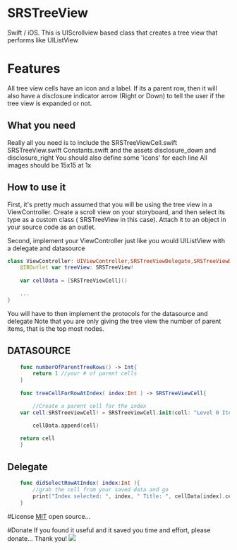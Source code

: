 SRSTreeView
========
Swift / iOS.  This is UIScrollview based class that creates a tree view that performs like UIListView

Features
========
All tree view cells have an icon and a label.  If its a parent row, then it will also have a disclosure indicator arrow (Right or Down) to tell the user if the tree view is expanded or not.

What you need
---
Really all you need is to include the 
SRSTreeViewCell.swift
SRSTreeView.swift
Constants.swift
and the assets disclosure_down and disclosure_right
You should also define some 'icons' for each line  All images should be 15x15 at 1x


How to use it
--- 
First, it's pretty much assumed that you will be using the tree view in a ViewController.
Create a scroll view on your storyboard, and then select its type as a custom class ( SRSTreeView in this case).  Attach it to an object in your source code as an outlet.

Second, implement your ViewController just like you would UIListView with a delegate and datasource

```swift
class ViewController: UIViewController,SRSTreeViewDelegate,SRSTreeViewDataSource {
    @IBOutlet var treeView: SRSTreeView!
    
    var cellData = [SRSTreeViewCell]()

    ...
}

```

You will have to then implement the protocols for the datasource and delegate
Note that you are only giving the tree view the number of parent items, that is the top most nodes.

## DATASOURCE

```swift
    func numberOfParentTreeRows() -> Int{
        return 1 //your # of parent cells
    }
    
    func treeCellForRowAtIndex( index:Int ) -> SRSTreeViewCell{

    	//Create a parent cell for the index
	var cell:SRSTreeViewCell! = SRSTreeViewCell.init(cell: "Level 0 Item 0",  icon: "icon_0")

        cellData.append(cell)

	return cell
    }

```

## Delegate

```swift
    func didSelectRowAtIndex( index:Int ){
        //grab the cell from your saved data and go
        print("Index selected: ", index, " Title: ", cellData[index].cellTitle!)
    }
```



#License
[MIT](http://choosealicense.com/licenses/mit/) open source... 

#Donate
If you found it useful and it saved you time and effort, please donate...  Thank you!
[![](https://www.paypalobjects.com/en_US/i/btn/btn_donateCC_LG.gif)](https://www.paypal.me/SStahurski)